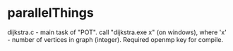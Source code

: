 # parallelThings

dijkstra.c - main task of "РОТ".
call "dijkstra.exe x" (on windows), where 'x' - number of vertices in graph (integer). Required openmp key for compile.
